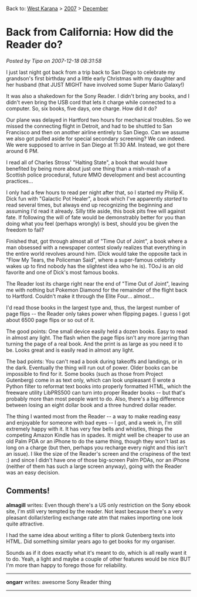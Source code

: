 Back to: [West Karana](/posts/westkarana.md) > [2007](/posts/2007/westkarana.md) > [December](./westkarana.md)
# Back from California: How did the Reader do?

*Posted by Tipa on 2007-12-18 08:31:58*

I just last night got back from a trip back to San Diego to celebrate my grandson's first birthday and a little early Christmas with my daughter and her husband (that JUST MIGHT have involved some Super Mario Galaxy!)

It was also a shakedown for the Sony Reader. I didn't bring any books, and I didn't even bring the USB cord that lets it charge while connected to a computer. So, six books, five days, one charge. How did it do?

Our plane was delayed in Hartford two hours for mechanical troubles. So we missed the connecting flight in Detroit, and had to be shuttled to San Francisco and then on another airline entirely to San Diego. Can we assume we also got pulled aside for special secondary screening? We can indeed. We were supposed to arrive in San Diego at 11:30 AM. Instead, we got there around 6 PM.

I read all of Charles Stross' "Halting State", a book that would have benefited by being more about just one thing than a mish-mash of a Scottish police procedural, future MMO development and best accounting practices...

I only had a few hours to read per night after that, so I started my Philip K. Dick fun with "Galactic Pot Healer", a book which I've apparently *started* to read several times, but always end up recognizing the beginning and assuming I'd read it already. Silly title aside, this book pits free will against fate. If following the will of fate would be demonstrably better for you than doing what you feel (perhaps wrongly) is best, should you be given the freedom to fail?

Finished that, got through almost all of "Time Out of Joint", a book where a man obsessed with a newspaper contest slowly realizes that everything in the entire world revolves around him. (Dick would take the opposite tack in "Flow My Tears, the Policeman Said", where a super-famous celebrity wakes up to find nobody has the slightest idea who he is). TOoJ is an old favorite and one of Dick's most famous books.

The Reader lost its charge right near the end of "Time Out of Joint", leaving me with nothing but Pokemon Diamond for the remainder of the flight back to Hartford. Couldn't make it through the Elite Four... almost...

I'd read those books in the largest type and, thus, the largest number of page flips -- the Reader only takes power when flipping pages. I guess I got about 6500 page flips or so out of it.

The good points: One small device easily held a dozen books. Easy to read in almost any light. The flash when the page flips isn't any more jarring than turning the page of a real book. And the print is as large as you need it to be. Looks great and is easily read in almost any light.

The bad points: You can't read a book during takeoffs and landings, or in the dark. Eventually the thing will run out of power. Older books can be impossible to find for it. Some books (such as those from Project Gutenberg) come in as text only, which can look unpleasant (I wrote a Python filter to reformat text books into properly formatted HTML, which the freeware utility LibPRS500 can turn into proper Reader books -- but that's probably more than most people want to do. Also, there's a big difference between losing an eight dollar book and a three hundred dollar reader.

The thing I wanted most from the Reader -- a way to make reading easy and enjoyable for someone with bad eyes -- I got, and a week in, I'm still extremely happy with it. It has very few bells and whistles, things the competing Amazon Kindle has in spades. It might well be cheaper to use an old Palm PDA or an iPhone to do the same thing, though they won't last as long on a charge (but then, perhaps you recharge every night and this isn't an issue). I like the size of the Reader's screen and the crispiness of the text :) and since I didn't have one of those big-screen Palm PDAs, nor an iPhone (neither of them has such a large screen anyway), going with the Reader was an easy decision.

## Comments!

**almagill** writes: Even though there's a US only restriction on the Sony ebook site, I'm still very tempted by the reader. Not least because there's a very pleasant dollar/sterling exchange rate atm that makes importing one look quite attractive.

I had the same idea about writing a filter to plonk Gutenberg texts into HTML. Did something similar years ago to get books for my organiser.

Sounds as if it does exactly what it's meant to do, which is all really want it to do. Yeah, a light and maybe a couple of other features would be nice BUT I'm more than happy to forego those for reliability.

---

**ongarr** writes: awesome Sony Reader thing

---

